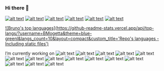 ### Hi there 👋
[![alt text](https://img.shields.io/badge/Codewars-B1361E?style=for-the-badge&logo=Codewars&logoColor=white)](https://www.codewars.com/users/BMogetta)
[![alt text](https://img.shields.io/badge/LinkedIn-0077B5?style=for-the-badge&logo=linkedin&logoColor=white)](https://www.linkedin.com/in/bmogetta/)
[![alt text](https://img.shields.io/badge/Twitter-1DA1F2?style=for-the-badge&logo=twitter&logoColor=white)](https://twitter.com/brunomogetta)
[![alt text](https://img.shields.io/badge/YouTube-FF0000?style=for-the-badge&logo=youtube&logoColor=white)](https://www.youtube.com/playlist?list=PLnW2FOeLTsFylFA9gggN7yab1ywW0AOVR)
[![alt text](https://img.shields.io/badge/Instagram-E4405F?style=for-the-badge&logo=instagram&logoColor=white)](https://instagram.com/brunomogetta)
[![alt text](https://img.shields.io/badge/Myanimelist-2E51A2?style=for-the-badge&logo=myanimelist&logoColor=white)](https://myanimelist.net)

[![Bruno's top languages](https://github-readme-stats.vercel.app/api/top-langs/?username=BMogetta&theme=blue-greenl&langs_count=10&layout=compact&custom_title='Repo's languages - Including static files')](https://github.com/anuraghazra/github-readme-stats)


I’m currently working on
![alt text](https://img.shields.io/badge/TypeScript-007ACC?style=for-the-badge&logo=typescript&logoColor=white)
![alt text](https://img.shields.io/badge/JavaScript-F7DF1E?style=for-the-badge&logo=javascript&logoColor=black)
![alt text](https://img.shields.io/badge/Node.js-43853D?style=for-the-badge&logo=node.js&logoColor=white)
![alt text](https://img.shields.io/badge/Python-14354C?style=for-the-badge&logo=python&logoColor=white)
![alt text](https://img.shields.io/badge/Go-00ADD8?style=for-the-badge&logo=go&logoColor=white)
![alt text](https://img.shields.io/badge/Rust-000000?style=for-the-badge&logo=rust&logoColor=white)
![alt text](https://img.shields.io/badge/React-20232A?style=for-the-badge&logo=react&logoColor=61DAFB)
![alt text](https://img.shields.io/badge/Django-092E20?style=for-the-badge&logo=django&logoColor=white)
![alt text](https://img.shields.io/badge/PostgreSQL-316192?style=for-the-badge&logo=postgresql&logoColor=whit)
![alt text](https://img.shields.io/badge/MongoDB-4EA94B?style=for-the-badge&logo=mongodb&logoColor=white)
![alt text](https://img.shields.io/badge/Amazon_AWS-232F3E?style=for-the-badge&logo=amazon-aws&logoColor=white)
![alt text](https://img.shields.io/badge/GIT-E44C30?style=for-the-badge&logo=git&logoColor=white)
![alt text](https://img.shields.io/badge/Jenkins-D24939?style=for-the-badge&logo=Jenkins&logoColor=white)
![alt text](https://img.shields.io/badge/HTML5-E34F26?style=for-the-badge&logo=html5&logoColor=white)
![alt text](https://img.shields.io/badge/CSS3-1572B6?style=for-the-badge&logo=css3&logoColor=white)
<!--
**BMogetta/BMogetta** is a ✨ _special_ ✨ repository because its `README.md` (this file) appears on your GitHub profile.

Here are some ideas to get you started:

- 🔭 I’m currently working on ...
- 🌱 I’m currently learning ...
- 👯 I’m looking to collaborate on ...
- 🤔 I’m looking for help with ...
- 💬 Ask me about ...
- 📫 How to reach me: ...
- 😄 Pronouns: ...
- ⚡ Fun fact: ...
-->
